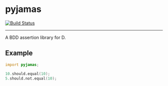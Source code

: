 pyjamas
=======
[![Build Status](https://travis-ci.org/yamadapc/pyjamas.svg)](https://travis-ci.org/yamadapc/pyjamas)
- - -

A BDD assertion library for D.

## Example
```d
import pyjamas;

10.should.equal(10);
5.should.not.equal(10);
```
